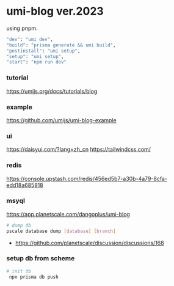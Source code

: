 # umi-blog ver.2023
using pnpm.

``` bash
"dev": "umi dev",
"build": "prisma generate && umi build",
"postinstall": "umi setup",
"setup": "umi setup",
"start": "npm run dev"
```
### tutorial
https://umijs.org/docs/tutorials/blog

### example
https://github.com/umijs/umi-blog-example


### ui
https://daisyui.com/?lang=zh_cn
https://tailwindcss.com/
### redis
https://console.upstash.com/redis/456ed5b7-a30b-4a79-8cfa-edd18a685818

### msyql
https://app.planetscale.com/dangoplus/umi-blog
``` bash
# dump db
pscale database dump [database] [branch]
```
- https://github.com/planetscale/discussion/discussions/168

### setup db from scheme
``` bash
# init db
 npx prisma db push
 ```